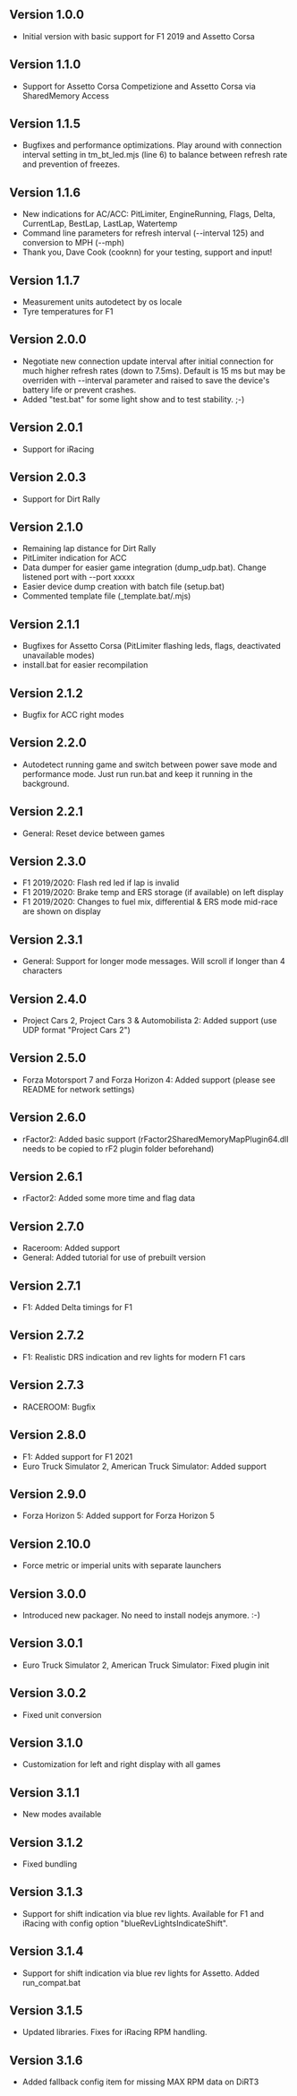 ## Version 1.0.0

 * Initial version with basic support for F1 2019 and Assetto Corsa

## Version 1.1.0

 * Support for Assetto Corsa Competizione and Assetto Corsa via SharedMemory Access

 ## Version 1.1.5

 * Bugfixes and performance optimizations. Play around with connection interval setting in tm_bt_led.mjs (line 6) to balance between refresh rate and prevention of freezes.

 ## Version 1.1.6

 * New indications for AC/ACC: PitLimiter, EngineRunning, Flags, Delta, CurrentLap, BestLap, LastLap, Watertemp
 * Command line parameters for refresh interval (--interval 125) and conversion to MPH (--mph)
 * Thank you, Dave Cook (cooknn) for your testing, support and input!

## Version 1.1.7

  * Measurement units autodetect by os locale
  * Tyre temperatures for F1

## Version 2.0.0

  * Negotiate new connection update interval after initial connection for much higher refresh rates (down to 7.5ms). Default is 15 ms but may be overriden with --interval parameter and raised to save the device's battery life or prevent crashes.
  * Added "test.bat" for some light show and to test stability. ;-)
  
## Version 2.0.1

  * Support for iRacing

## Version 2.0.3

  * Support for Dirt Rally

## Version 2.1.0

  * Remaining lap distance for Dirt Rally
  * PitLimiter indication for ACC
  * Data dumper for easier game integration (dump_udp.bat). Change listened port with --port xxxxx
  * Easier device dump creation with batch file (setup.bat)
  * Commented template file (_template.bat/.mjs)

## Version 2.1.1

  * Bugfixes for Assetto Corsa (PitLimiter flashing leds, flags, deactivated unavailable modes)
  * install.bat for easier recompilation

## Version 2.1.2

  * Bugfix for ACC right modes

## Version 2.2.0

  * Autodetect running game and switch between power save mode and performance mode. Just run run.bat and keep it running in the background.

## Version 2.2.1

  * General: Reset device between games

## Version 2.3.0

  * F1 2019/2020: Flash red led if lap is invalid
  * F1 2019/2020: Brake temp and ERS storage (if available) on left display
  * F1 2019/2020: Changes to fuel mix, differential & ERS mode mid-race are shown on display

## Version 2.3.1

  * General: Support for longer mode messages. Will scroll if longer than 4 characters

## Version 2.4.0

  * Project Cars 2, Project Cars 3 & Automobilista 2: Added support (use UDP format "Project Cars 2")

## Version 2.5.0

  * Forza Motorsport 7 and Forza Horizon 4: Added support (please see README for network settings)

## Version 2.6.0

  * rFactor2: Added basic support (rFactor2SharedMemoryMapPlugin64.dll needs to be copied to rF2 plugin folder beforehand)

## Version 2.6.1

  * rFactor2: Added some more time and flag data

## Version 2.7.0

  * Raceroom: Added support 
  * General: Added tutorial for use of prebuilt version

## Version 2.7.1

  * F1: Added Delta timings for F1

## Version 2.7.2

  * F1: Realistic DRS indication and rev lights for modern F1 cars

## Version 2.7.3

  * RACEROOM: Bugfix

## Version 2.8.0

  * F1: Added support for F1 2021
  * Euro Truck Simulator 2, American Truck Simulator: Added support

## Version 2.9.0

  * Forza Horizon 5: Added support for Forza Horizon 5

## Version 2.10.0

  * Force metric or imperial units with separate launchers

## Version 3.0.0

  * Introduced new packager. No need to install nodejs anymore. :-)

## Version 3.0.1

  * Euro Truck Simulator 2, American Truck Simulator: Fixed plugin init

## Version 3.0.2

  * Fixed unit conversion

## Version 3.1.0

  * Customization for left and right display with all games

## Version 3.1.1

  * New modes available

## Version 3.1.2

* Fixed bundling

## Version 3.1.3

* Support for shift indication via blue rev lights. Available for F1 and iRacing with config option "blueRevLightsIndicateShift".

## Version 3.1.4

* Support for shift indication via blue rev lights for Assetto. Added run_compat.bat

## Version 3.1.5

* Updated libraries. Fixes for iRacing RPM handling.

## Version 3.1.6

* Added fallback config item for missing MAX RPM data on DiRT3